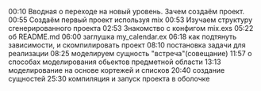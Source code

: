 00:10 Вводная о переходе на новый уровень. Зачем создаём проект.
00:55 Создаём первый проект используя mix
00:53 Изучаем структуру сгенерированного проекта
02:53 Знакомство с конфигом mix.exs
05:22 об README.md
06:00 заглушка my_calendar.ex
06:18 как подтянуть зависимости, и скомпилировать проект
08:10 постановка задачи для реализации
08:25 моделируем сущность "встреча"(совещание)
11:57 о способах моделирования обьектов предметной области
13:13 моделирование на основе кортежей и списков
20:40 создание сущностей
25:30 компиляция и запуск проекта в оболочке
